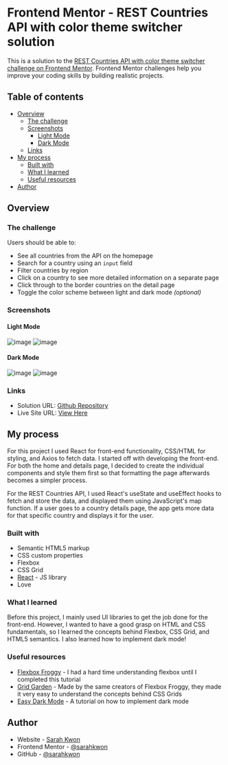 # Frontend Mentor - REST Countries API with color theme switcher solution

This is a solution to the [REST Countries API with color theme switcher challenge on Frontend Mentor](https://www.frontendmentor.io/challenges/rest-countries-api-with-color-theme-switcher-5cacc469fec04111f7b848ca). Frontend Mentor challenges help you improve your coding skills by building realistic projects. 

## Table of contents

- [Overview](#overview)
  - [The challenge](#the-challenge)
  - [Screenshots](#screenshots)
    - [Light Mode](#light-mode)
    - [Dark Mode](#dark-mode)
  - [Links](#links)
- [My process](#my-process)
  - [Built with](#built-with)
  - [What I learned](#what-i-learned)
  - [Useful resources](#useful-resources)
- [Author](#author)

## Overview

### The challenge

Users should be able to:

- See all countries from the API on the homepage
- Search for a country using an `input` field
- Filter countries by region
- Click on a country to see more detailed information on a separate page
- Click through to the border countries on the detail page
- Toggle the color scheme between light and dark mode *(optional)*

### Screenshots

#### Light Mode 

![image](https://user-images.githubusercontent.com/55962587/230546160-2eedd148-0d63-4872-9979-056585f01622.png)
![image](https://user-images.githubusercontent.com/55962587/230546200-ac1c1e84-9c40-4381-a1aa-c72fe903b5f4.png)

#### Dark Mode 

![image](https://user-images.githubusercontent.com/55962587/230546275-d5913cd1-0d66-47eb-b2d9-633d4a017aa7.png)
![image](https://user-images.githubusercontent.com/55962587/230546244-2d372107-81a0-4020-8a79-237c1dbe9215.png)

### Links

- Solution URL: [Github Repository](https://github.com/sarahkwon/REST-Countries-Website)
- Live Site URL: [View Here](https://your-live-site-url.com)

## My process

For this project I used React for front-end functionality, CSS/HTML for styling, and Axios to fetch data. I started off with developing the front-end. For both the home and details page, I decided to create the individual components and style them first so that formatting the page afterwards becomes a simpler process.

For the REST Countries API, I used React's useState and useEffect hooks to fetch and store the data, and displayed them using JavaScript's map function. If a user goes to a country details page, the app gets more data for that specific country and displays it for the user. 

### Built with

- Semantic HTML5 markup
- CSS custom properties
- Flexbox
- CSS Grid
- [React](https://reactjs.org/) - JS library
- Love

### What I learned

Before this project, I mainly used UI libraries to get the job done for the front-end. However, I wanted to have a good grasp on HTML and CSS fundamentals, so I learned the concepts behind Flexbox, CSS Grid, and HTML5 semantics. I also learned how to implement dark mode! 

### Useful resources

- [Flexbox Froggy](https://flexboxfroggy.com/) - I had a hard time understanding flexbox until I completed this tutorial
- [Grid Garden](https://cssgridgarden.com/) - Made by the same creators of Flexbox Froggy, they made it very easy to understand the concepts behind CSS Grids
- [Easy Dark Mode](https://css-tricks.com/easy-dark-mode-and-multiple-color-themes-in-react/) - A tutorial on how to implement dark mode

## Author

- Website - [Sarah Kwon](https://sarahkwon.github.io)
- Frontend Mentor - [@sarahkwon](https://www.frontendmentor.io/profile/sarahkwon)
- GitHub - [@sarahkwon](https://github.com/sarahkwon)
